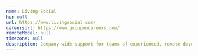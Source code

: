 ```yaml
---
name: Living Social
hq: null
url: https://www.livingsocial.com/
careersUrl: https://www.grouponcareers.com/
remoteModel: null
timezone: null
description: Company-wide support for teams of experienced, remote developers. Lots of autonomy.
---
```

